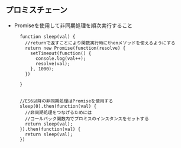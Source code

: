 ## プロミスチェーン

- Promiseを使用して非同期処理を順次実行すること

        function sleep(val) {
          //returnで返すことにより関数実行時にthenメソッドを使えるようにする
          return new Promise(function(resolve) {
            setTimeout(function() {
              console.log(val++);
              resolve(val);
            }, 1000);
          })
        
        }
        
        
        //ES6以降の非同期処理はPromiseを使用する
        sleep(0).then(function(val) {
          //非同期処理をつなげるためには
          //コールバック関数内でプロミスのインスタンスをセットする
          return sleep(val);
        }).then(function(val) {
          return sleep(val);
        })
